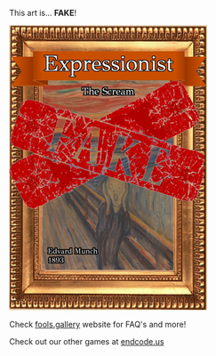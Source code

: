 This art is... 
 **FAKE**! 
 
 ![alt text](The_Scream_Fake.png?raw=true "Artwork Card")  
 
 Check [fools.gallery](https://fools.gallery/) website for FAQ's and more! 
 
 Check out our other games at [endcode.us](https://endcode.us/)